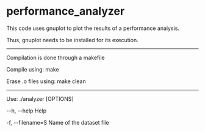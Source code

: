# performance_analyzer
This code uses gnuplot to plot the results of a performance analysis.

Thus, gnuplot needs to be installed for its execution.

*******************************************************

Compilation is done through a makefile

Compile using: make

Erase .o files using: make clean

*********************************************************

Use: ./analyzer [OPTIONS]

--h, --help 		 Help

-f, --filename=S 		 Name of the dataset file
